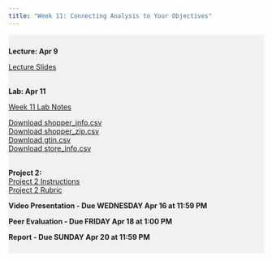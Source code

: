 ```yaml
---
title: "Week 11: Connecting Analysis to Your Objectives"
---
```


<div style="background-color:rgba(0, 0, 0, 0.0470588); text-align:left; vertical-align: middle; padding:10px 0;">

<b>Lecture: Apr 9</b> <br>

<a  href="/materials/unit_02/week_03/lecture_02_week_03.html" target="_blank">Lecture Slides</a> <br> <br>


<b>Lab: Apr 11</b> <br>

<a  href="/materials/unit_02/week_03/lab_02_week_03.html" target="_blank">Week 11 Lab Notes</a> <br> 

<!--
<a  href="/materials/unit_02/inputs/arizona_grocery_foot_traffic.csv" download>Download arizona_grocery_foot_traffic.csv</a> <br>

<a  href="/materials/unit_02/inputs/hauer_county_totpop_SSPs.csv" download>Download hauer_county_totpop_SSPs.csv</a> <br>

<a  href="/materials/unit_02/inputs/inc.csv" download>Download inc.csv</a> <br>

<a  href="/materials/unit_02/inputs/analysis_ds.csv" download>analysis_ds.csv</a> <br>

<a  href="/materials/unit_02/inputs/gs_all.csv" download>gs_all.csv</a> <br>

<a  href="/materials/unit_02/week_03/grocery_store_analysis.R" download>Download grocery_store_analysis.R</a> <br>  <br>
-->
<a  href="/materials/unit_02/inputs/shopper_info.csv" download>Download shopper_info.csv</a> <br>
<a  href="/materials/unit_02/inputs/shopper_zip.csv" download>Download shopper_zip.csv</a> <br>
<a  href="/materials/unit_02/inputs/gtin.csv" download>Download gtin.csv</a> <br>
<a  href="/materials/unit_02/inputs/store_info.csv" download>Download store_info.csv</a> <br><br>

<b>Project 2:</b> <br>
<a  href="/materials/unit_02/week_04/project_2.html" target="_blank">Project 2 Instructions</a> <br> 
<a  href="/materials/unit_02/week_04/project_2_rubric.html" target="_blank">Project 2 Rubric</a> <br> 

<b>Video Presentation - Due WEDNESDAY Apr 16 at 11:59 PM</b> <br>

<b>Peer Evaluation - Due FRIDAY Apr 18 at 1:00 PM</b> <br>

<b>Report - Due SUNDAY Apr 20 at 11:59 PM</b> <br>

<!--
<b>Problem Set Materials - Due Friday, April 12 by 11:59 PM:</b> <br>

<a  href="/materials/unit_02/week_03/ps_02_week_03.html" target="_blank">Project 2 Problem Set 3 Instructions</a> <br> <br>
-->
</div>

<br> 
